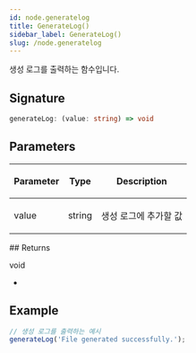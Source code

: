 ```yaml
---
id: node.generatelog
title: GenerateLog()
sidebar_label: GenerateLog()
slug: /node.generatelog
---
```






생성 로그를 출력하는 함수입니다.

## Signature

```typescript
generateLog: (value: string) => void
```

## Parameters

<table><thead><tr><th>

Parameter


</th><th>

Type


</th><th>

Description


</th></tr></thead>
<tbody><tr><td>

value


</td><td>

string


</td><td>

생성 로그에 추가할 값


</td></tr>
</tbody></table>
## Returns

void

-

## Example


```typescript
// 생성 로그를 출력하는 예시
generateLog('File generated successfully.');
```

